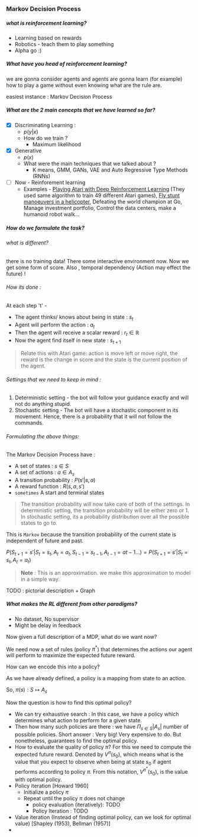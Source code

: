 ### Markov Decision Process

##### what is reinforcement learning?

- Learning based on rewards
- Robotics - teach them to play something
- Alpha go :)

##### What have you head of reinforcement learning?

we are gonna consider agents and agents are gonna learn (for example) how to play a game without even knowing what are the rule are.

easiest instance : Markov Decision Process

##### What are the 2 main concepts that we have learned so far?

- [x] Discriminating Learning : 
  - $p(y|x)​$ 
  - How do we train ? 
    - Maximum likelihood 
- [x] Generative 
  - $p(x)$
  - What were the main techniques that we talked about ? 
    - K means, GMM, GANs, VAE and Auto Regressive Type Methods (RNNs)
- [ ] Now - Reinforement learning
  - Examples - [Playing Atari with Deep Reinforcement Learning](https://www.cs.toronto.edu/~vmnih/docs/dqn.pdf)  (They used same algorithm to train 49 different Atari games), [Fly stunt manoeuvers in a helicopter](https://www.youtube.com/watch?v=M-QUkgk3HyE), Defeating the world champion at Go, Manage investment portfolio, Control the data centers, make a humanoid robot walk...

##### How do we formulate the task?

###### what is different?

there is no training data! There some interactive environment now. Now we get some form of score. Also , temporal dependency (Action may effect the future) !

###### How its done : 

At each step 't'  - 

* The agent thinks/ knows about being in state : $s_t$ 
* Agent will perform the action : $a_t$
* Then the agent will receive a scalar reward : $r_t \in \mathbb{R}$
* Now the agent find itself in new state : $s_{t+1}$

> Relate this with Atari game: action is move left or move right, the reward is the change in score  and the state is the current position of the agent. 



###### Settings that we need to keep in mind :

1. Deterministic setting - the bot will follow your guidance exactly and will not do anything stupid. 
2. Stochastic setting - The bot will have a stochastic component in its movement. Hence, there is a probability that it will not follow the commands. 

###### Formulating the above things:

The Markov Decision Process have :

* A set of states : $s \in S$
* A set of actions : $a \in A_s$
* A transition probability : $P(s' | s, a)$
* A reward function : $R(s,a,s')$
* `sometimes` A start and terminal states 

> The transition probability will now take care of both of the settings. In deterministic setting, the transition probability will be either zero or 1. In stochastic setting, its a probability distribution over all the possible states to go to. 

This is `Markov` because the transition probability of the current state is independent of future and past.  

$P(S_{t+1} = s' | S_t = s_t, A_t = a_t, S_{t-1} = s_{t-1}, A_{t-1} =a{t-1} ...) = P(S_{t+1} = s' | S_t = s_t, A_t = a_t)$

> **Note** : This is an approximation. we make this approximation to model in a simple way. 

 TODO : pictorial description + Graph



##### What makes the RL different from other paradigms?

* No dataset, No supervisor
* Might be delay in feedback

Now given a full description of a MDP, what do we want now?

We need now a set of rules (policy $\pi^*$) that determines the actions our agent will perform to maximize the expected future reward. 

How can we encode this into a policy?

As we have already defined, a policy is a mapping from state to an action. 

So, $\pi(s) : S \mapsto A_s$ 

Now the question is how to find this optimal policy?

*  We can try exhaustive search : In this case, we have a policy which determines what action to perform for a given state. 
  * Then how many such policies are there : we have $\Pi_{s \in S} |A_s|$  number of possible policies. Short answer :  Very big! Very expensive to do. But nonetheless, guarantees to find the optimal policy.
  * How to evaluate the quality of policy $\pi$? For this we need to compute the expected future reward. Denoted by $V^{\pi}(s_0)$, which means what is the value that you expect to observe when being at state $s_0$ if agent performs according to policy $\pi$.  From this notation, $V^{\pi^*}(s_0)$, is the value with optimal policy. 
* Policy iteration [Howard 1960]
  * Initialize a policy $\pi$ 
  * Repeat until the policy $\pi$ does not change
    * policy evaluation (iteratively): TODO
    * Policy Iteration : TODO 
*  Value iteration (Instead of finding optimal policy, can we look for optimal value) [Shapley (1953), Bellman (1957)]
  * ​



